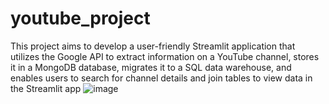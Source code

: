 # youtube_project
This project aims to develop a user-friendly Streamlit application that utilizes the Google API to extract information on a YouTube channel, stores it in a MongoDB database, migrates it to a SQL data warehouse, and enables users to search for channel details and join tables to view data in the Streamlit app
![image](https://github.com/iamdineshD/youtube_project/assets/137428262/f55a7f09-0d03-42bc-91a9-b5bd7fa04300)
